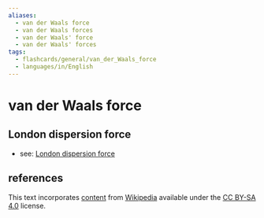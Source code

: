```yaml
---
aliases:
  - van der Waals force
  - van der Waals forces
  - van der Waals' force
  - van der Waals' forces
tags:
  - flashcards/general/van_der_Waals_force
  - languages/in/English
---
```


# van der Waals force

## London dispersion force

- see: [London dispersion force](London%20dispersion%20force.md)

## references

This text incorporates [content](https://en.wikipedia.org/wiki/van_der_Waals_force) from [Wikipedia](Wikipedia.md) available under the [CC BY-SA 4.0](https://creativecommons.org/licenses/by-sa/4.0/) license.
